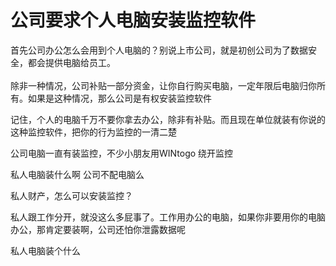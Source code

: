# 公司要求个人电脑安装监控软件


首先公司办公怎么会用到个人电脑的？别说上市公司，就是初创公司为了数据安全，都会提供电脑给员工。<br />
<br />
除非一种情况，公司补贴一部分资金，让你自行购买电脑，一定年限后电脑归你所有。如果是这种情况，那么公司是有权安装监控软件

记住，个人的电脑千万不要你拿去办公，除非有补贴。而且现在单位就装有你说的这种监控软件，把你的行为监控的一清二楚

公司电脑一直有装监控，不少小朋友用WINtogo 绕开监控

私人电脑装什么啊 公司不配电脑么

私人财产，怎么可以安装监控？

私人跟工作分开，就没这么多屁事了。工作用办公的电脑，如果你非要用你的电脑办公，那肯定要装啊，公司还怕你泄露数据呢

私人电脑装个什么<br />

